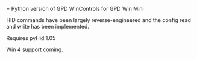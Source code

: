 = Python version of GPD WinControls for GPD Win Mini

HID commands have been largely reverse-engineered and the config read and write has been implemented.

Requires pyHid 1.05

Win 4 support coming.
